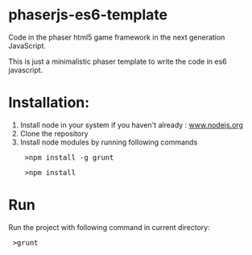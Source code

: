 # phaserjs-es6-template
Code in the phaser html5 game framework in the next generation JavaScript.

This is just a minimalistic phaser template to write the code in es6 javascript.

# Installation:

1. Install node in your system if you haven't already : www.nodejs.org
2. Clone the repository
3. Install node modules by running following commands
    <pre lang="javascript"> >npm install -g grunt</pre>
    <pre lang="javascript"> >npm install</pre>

# Run
Run the project with following command in current directory:
    <pre lang="javascript"> >grunt</pre>
